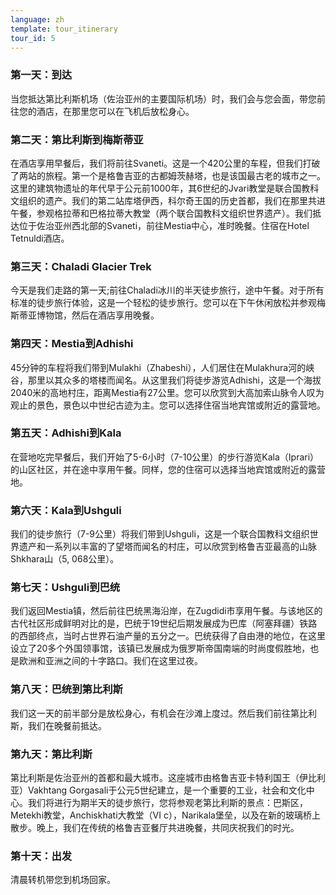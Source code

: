 ```yaml
---
language: zh
template: tour_itinerary
tour_id: 5
---
```

### 第一天：到达


当您抵达第比利斯机场（佐治亚州的主要国际机场）时，我们会与您会面，带您前往您的酒店，在那里您可以在飞机后放松身心。

### 第二天：第比利斯到梅斯蒂亚


在酒店享用早餐后，我们将前往Svaneti。这是一个420公里的车程，但我们打破了两站的旅程。第一个是格鲁吉亚的古都姆茨赫塔，也是该国最古老的城市之一。这里的建筑物遗址的年代早于公元前1000年，其6世纪的Jvari教堂是联合国教科文组织的遗产。我们的第二站库塔伊西，科尔奇王国的历史首都，我们在那里共进午餐，参观格拉蒂和巴格拉蒂大教堂（两个联合国教科文组织世界遗产）。我们抵达位于佐治亚州西北部的Svaneti，前往Mestia中心，准时晚餐。住宿在Hotel
Tetnuldi酒店。

### 第三天：Chaladi Glacier Trek


今天是我们走路的第一天;前往Chaladi冰川的半天徒步旅行，途中午餐。对于所有标准的徒步旅行体验，这是一个轻松的徒步旅行。您可以在下午休闲放松并参观梅斯蒂亚博物馆，然后在酒店享用晚餐。

### 第四天：Mestia到Adhishi


45分钟的车程将我们带到Mulakhi（Zhabeshi），人们居住在Mulakhura河的峡谷，那里以其众多的塔楼而闻名。从这里我们将徒步游览Adhishi，这是一个海拔2040米的高地村庄，距离Mestia有27公里。您可以欣赏到大高加索山脉令人叹为观止的景色，景色以中世纪古迹为主。您可以选择住宿当地宾馆或附近的露营地。

### 第五天：Adhishi到Kala


在营地吃完早餐后，我们开始了5\-6小时（7\-10公里）的步行游览Kala（Iprari）的山区社区，并在途中享用午餐。同样，您的住宿可以选择当地宾馆或附近的露营地。

### 第六天：Kala到Ushguli


我们的徒步旅行（7\-9公里）将我们带到Ushguli，这是一个联合国教科文组织世界遗产和一系列以丰富的了望塔而闻名的村庄，可以欣赏到格鲁吉亚最高的山脉Shkhara山（5,
068公里）。

### 第七天：Ushguli到巴统


我们返回Mestia镇，然后前往巴统黑海沿岸，在Zugdidi市享用午餐。与该地区的古代社区形成鲜明对比的是，巴统于19世纪后期发展成为巴库（阿塞拜疆）铁路的西部终点，当时占世界石油产量的五分之一。巴统获得了自由港的地位，在这里设立了20多个外国领事馆，该镇已发展成为俄罗斯帝国南端的时尚度假胜地，也是欧洲和亚洲之间的十字路口。我们在这里过夜。

### 第八天：巴统到第比利斯


我们这一天的前半部分是放松身心，有机会在沙滩上度过。然后我们前往第比利斯，我们在晚餐前抵达。

### 第九天：第比利斯


第比利斯是佐治亚州的首都和最大城市。这座城市由格鲁吉亚卡特利国王（伊比利亚）Vakhtang Gorgasali于公元5世纪建立，是一个重要的工业，社会和文化中心。我们将进行为期半天的徒步旅行，您将参观老第比利斯的景点：巴斯区，Metekhi教堂，Anchiskhati大教堂（VI
c），Narikala堡垒，以及在新的玻璃桥上散步。晚上，我们在传统的格鲁吉亚餐厅共进晚餐，共同庆祝我们的时光。

### 第十天：出发


清晨转机带您到机场回家。